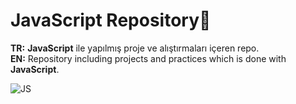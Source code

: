# JavaScript Repository💫
<b>TR:</b> <b>JavaScript</b> ile yapılmış proje ve alıştırmaları içeren repo.<br>
<b>EN:</b> Repository including projects and practices which is done with <b>JavaScript</b>.<br>

![JS](https://user-images.githubusercontent.com/109991448/207658351-ea347943-ab66-4354-b957-ea9344519a99.png)

